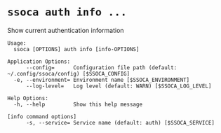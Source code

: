 # `ssoca auth info ...`

Show current authentication information

    Usage:
      ssoca [OPTIONS] auth info [info-OPTIONS]
    
    Application Options:
          --config=      Configuration file path (default: ~/.config/ssoca/config) [$SSOCA_CONFIG]
      -e, --environment= Environment name [$SSOCA_ENVIRONMENT]
          --log-level=   Log level (default: WARN) [$SSOCA_LOG_LEVEL]
    
    Help Options:
      -h, --help         Show this help message
    
    [info command options]
          -s, --service= Service name (default: auth) [$SSOCA_SERVICE]
    

